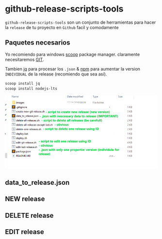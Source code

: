 # github-release-scripts-tools

`github-release-scripts-tools` son un conjunto de herramientas para hacer la `release` de tu proyecto en `Github` facil y comodamente

## Paquetes necesarios

Yo recomiendo para windows [scoop](https://scoop.sh/) package manager.
claramente necesitaremos [GIT](https://git-scm.com/).

Tambien [jq](https://stedolan.github.io/jq/) para procesar los  `.json` & [npm](https://www.npmjs.com/get-npm) para aumentar la version `INDIVIDUAL` de la release (recomiendo que sea así).
```bash
scoop install jq
scoop install nodejs-lts
```

![](images/image1.png?raw=true "")
## data_to_release.json
## NEW release
## DELETE release
## EDIT release
